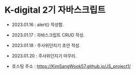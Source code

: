 # K-digital 2기 자바스크립트
+ 2023.01.16 : alert() 작성함.
+ 2023.01.17 : 자바스크립트 CRUD 작성.
+ 2023.01.18 : 주사위던지기 초안 작성.
+ 2023.01.20 : 주사위던지기 마무리.

+ 호스팅 주소 : https://KimSangWook57.github.io/JS_project1/
